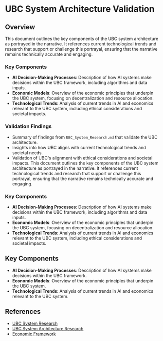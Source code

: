 # UBC System Architecture Validation

## Overview
This document outlines the key components of the UBC system architecture as portrayed in the narrative. It references current technological trends and research that support or challenge this portrayal, ensuring that the narrative remains technically accurate and engaging.

### Key Components
- **AI Decision-Making Processes**: Description of how AI systems make decisions within the UBC framework, including algorithms and data inputs.
- **Economic Models**: Overview of the economic principles that underpin the UBC system, focusing on decentralization and resource allocation.
- **Technological Trends**: Analysis of current trends in AI and economics relevant to the UBC system, including ethical considerations and societal impacts.

### Validation Findings
- Summary of findings from `UBC_System_Research.md` that validate the UBC architecture.
- Insights into how UBC aligns with current technological trends and societal needs.
- Validation of UBC's alignment with ethical considerations and societal impacts.
This document outlines the key components of the UBC system architecture as portrayed in the narrative. It references current technological trends and research that support or challenge this portrayal, ensuring that the narrative remains technically accurate and engaging.

### Key Components
- **AI Decision-Making Processes**: Description of how AI systems make decisions within the UBC framework, including algorithms and data inputs.
- **Economic Models**: Overview of the economic principles that underpin the UBC system, focusing on decentralization and resource allocation.
- **Technological Trends**: Analysis of current trends in AI and economics relevant to the UBC system, including ethical considerations and societal impacts.

## Key Components
- **AI Decision-Making Processes**: Description of how AI systems make decisions within the UBC framework.
- **Economic Models**: Overview of the economic principles that underpin the UBC system.
- **Technological Trends**: Analysis of current trends in AI and economics relevant to the UBC system.

## References
- [UBC System Research](./research/UBC_System_Research.md)
- [UBC System Architecture Research](./research/UBC_system_architecture_research.md)
- [Economic Framework](./research/economic_framework.md)
